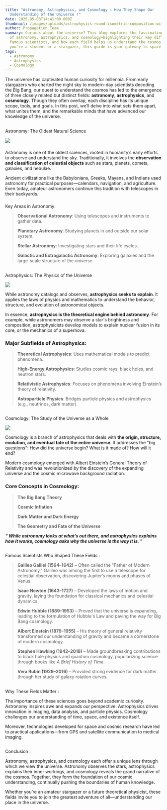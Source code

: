 ```yaml
---
title: "Astronomy, Astrophysics, and Cosmology : How They Shape Our
  Understanding of the Universe !"
date: 2025-05-03T14:41:00.000Z
thumbnail: /images/uploads/astrophysics-round-isometric-composition-with-astronomers-observing-planets-meteorites-galaxies-with-optical-telescope-starry-background-illustration_1284-29349-1-.avif
author: Propagation Team
summary: Curious about the universe? This blog explores the fascinating worlds
  of astronomy, astrophysics, and cosmology—highlighting their key differences,
  famous scientists, and how each field helps us understand the cosmos. Whether
  you're a student or a stargazer, this guide is your gateway to space science.
tags:
  - Astronomy
  - Astrophysics
  - Cosmology
---
```

The universe has captivated human curiosity for millennia. From early stargazers who charted the night sky to modern-day scientists decoding the Big Bang, our quest to understand the cosmos has led to the emergence of three closely related but distinct fields: **astronomy**, **astrophysics**, and **cosmology**. Though they often overlap, each discipline has its unique scope, tools, and goals. In this post, we’ll delve into what sets them apart, what unites them, and the remarkable minds that have advanced our knowledge of the universe.

## 
Astronomy: The Oldest Natural Science


![](/images/uploads/pexels-lucaspezeta-2034892.jpg)

### 


Astronomy is one of the oldest sciences, rooted in humanity’s early efforts to observe and understand the sky. Traditionally, it involves the **observation and classification of celestial objects** such as stars, planets, comets, galaxies, and nebulae.

Ancient civilizations like the Babylonians, Greeks, Mayans, and Indians used astronomy for practical purposes—calendars, navigation, and agriculture. Even today, amateur astronomers continue this tradition with telescopes in their backyards.

### 
Key Areas in Astronomy:

>
> **Observational Astronomy**: Using telescopes and instruments to gather data.
>
> **Planetary Astronomy**: Studying planets in and outside our solar system.
>
> **Stellar Astronomy**: Investigating stars and their life cycles.
>
> **Galactic and Extragalactic Astronomy**: Exploring galaxies and the large-scale structure of the universe.



## 
Astrophysics: The Physics of the Universe


![](/images/uploads/dreamstime_m_175599472-scaled.jpg)

While astronomy catalogs and observes, **astrophysics seeks to explain**. It applies the laws of physics and mathematics to understand the behavior, structure, and evolution of astronomical objects.

In essence, **astrophysics is the theoretical engine behind astronomy**. For example, while astronomers may observe a star's brightness and composition, astrophysicists develop models to explain nuclear fusion in its core, or the mechanics of a supernova.

### Major Subfields of Astrophysics:

>
> **Theoretical Astrophysics**: Uses mathematical models to predict phenomena.
>
> **High-Energy Astrophysics**: Studies cosmic rays, black holes, and neutron stars.
>
> **Relativistic Astrophysics**: Focuses on phenomena involving Einstein’s theory of relativity.
>
> **Astroparticle Physics**: Bridges particle physics and astrophysics (e.g., neutrinos, dark matter).

## 

Cosmology: The Study of the Universe as a Whole



![](/images/uploads/cmb_timeline300_no_wmap.jpg)

Cosmology is a branch of astrophysics that deals with **the origin, structure, evolution, and eventual fate of the entire universe**. It addresses the "big questions": How did the universe begin? What is it made of? How will it end?

Modern cosmology emerged with Albert Einstein’s General Theory of Relativity and was revolutionized by the discovery of the expanding universe and the cosmic microwave background radiation.

### Core Concepts in Cosmology:

>
> **The Big Bang Theory**
>
> **Cosmic Inflation**
>
> **Dark Matter and Dark Energy**
>
> **The Geometry and Fate of the Universe**





***" While astronomy looks at what’s out there, and astrophysics explains how it works, cosmology asks why the universe is the way it is. "***


## 
Famous Scientists Who Shaped These Fields :



>
> **Galileo Galilei (1564–1642)** – Often called the "Father of Modern Astronomy," Galileo was among the first to use a telescope for celestial observation, discovering Jupiter’s moons and phases of Venus.
>
> **Isaac Newton (1643–1727)** – Developed the laws of motion and gravity, laying the foundation for classical mechanics and celestial dynamics.
>
> **Edwin Hubble (1889–1953)** – Proved that the universe is expanding, leading to the formulation of Hubble's Law and paving the way for Big Bang cosmology.
>
> **Albert Einstein (1879–1955)** – His theory of general relativity transformed our understanding of gravity and became a cornerstone of modern cosmology.
>
> **Stephen Hawking (1942–2018)** – Made groundbreaking contributions to black hole physics and quantum cosmology, popularizing science through books like *A Brief History of Time*.
>
> **Vera Rubin (1928–2016)** – Provided strong evidence for dark matter through her study of galaxy rotation curves.

## 
Why These Fields Matter :

The importance of these sciences goes beyond academic curiosity. Astronomy inspires awe and expands our perspective. Astrophysics drives innovation in imaging, data analysis, and particle physics. Cosmology challenges our understanding of time, space, and existence itself.

Moreover, technologies developed for space and cosmic research have led to practical applications—from GPS and satellite communication to medical imaging.

## 
Conclusion :

Astronomy, astrophysics, and cosmology each offer a unique lens through which we view the universe. Astronomy observes the stars, astrophysics explains their inner workings, and cosmology reveals the grand narrative of the cosmos. Together, they form the foundation of our cosmic understanding, continually pushing the boundaries of human knowledge.

Whether you’re an amateur stargazer or a future theoretical physicist, these fields invite you to join the greatest adventure of all—understanding our place in the universe.
